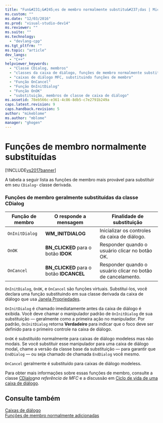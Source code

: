 ```yaml
---
title: "Fun&#231;&#245;es de membro normalmente substitu&#237;das | Microsoft Docs"
ms.custom: ""
ms.date: "12/03/2016"
ms.prod: "visual-studio-dev14"
ms.reviewer: ""
ms.suite: ""
ms.technology: 
  - "devlang-cpp"
ms.tgt_pltfrm: ""
ms.topic: "article"
dev_langs: 
  - "C++"
helpviewer_keywords: 
  - "Classe CDialog, membros"
  - "classes da caixa de diálogo, funções de membro normalmente substituídas"
  - "caixas de diálogo MFC, substituindo funções de membro"
  - "Função OnCancel"
  - "Função OnInitDialog"
  - "Função OnOK"
  - "substituição, membros de classe de caixa de diálogo"
ms.assetid: 78eb566c-e361-4c86-8db5-c7e2791b249a
caps.latest.revision: 9
caps.handback.revision: 5
author: "mikeblome"
ms.author: "mblome"
manager: "ghogen"
---
```

# Fun&#231;&#245;es de membro normalmente substitu&#237;das
[!INCLUDE[vs2017banner](../assembler/inline/includes/vs2017banner.md)]

A tabela a seguir lista as funções de membro mais provável para substituir em seu `CDialog`\- classe derivada.  
  
### Funções de membro geralmente substituídas da classe CDialog  
  
|Função de membro|O responde a mensagem|Finalidade de substituição|  
|----------------------|---------------------------|--------------------------------|  
|`OnInitDialog`|**WM\_INITDIALOG**|Inicializar os controles da caixa de diálogo.|  
|`OnOK`|**BN\_CLICKED** para o botão **IDOK**|Responder quando o usuário clicar no botão OK.|  
|`OnCancel`|**BN\_CLICKED** para o botão **IDCANCEL**|Responder quando o usuário clicar no botão de cancelamento.|  
  
 `OnInitDialog`, `OnOK`, e `OnCancel` são funções virtuais.  Substituí\-los, você declara uma função substituindo em sua classe derivada da caixa de diálogo que usa [Janela Propriedades](../Topic/Properties%20Window.md).  
  
 `OnInitDialog` é chamado imediatamente antes da caixa de diálogo é exibida.  Você deve chamar o manipulador padrão de `OnInitDialog` de sua substituição — geralmente como a primeira ação no manipulador.  Por padrão, `OnInitDialog` retorna **Verdadeiro** para indicar que o foco deve ser definido para o primeiro controle na caixa de diálogo.  
  
 `OnOK` é substituído normalmente para caixas de diálogo modeless mas não modais.  Se você substituir esse manipulador para uma caixa de diálogo modal, chame a versão da classe base da substituição — para garantir que `EndDialog` — ou seja chamado de chamada `EndDialog` você mesmo.  
  
 `OnCancel` geralmente é substituído para caixas de diálogo modeless.  
  
 Para obter mais informações sobre essas funções de membro, consulte a classe [CDialog](../mfc/reference/cdialog-class.md)*na referência de MFC* e a discussão em [Ciclo de vida de uma caixa de diálogo](../mfc/life-cycle-of-a-dialog-box.md).  
  
## Consulte também  
 [Caixas de diálogo](../mfc/dialog-boxes.md)   
 [Funções de membro normalmente adicionadas](../Topic/Commonly%20Added%20Member%20Functions.md)